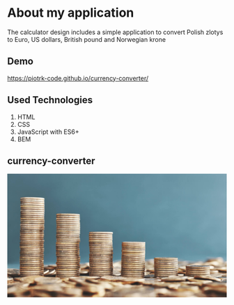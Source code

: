 # About my application
The calculator design includes a simple application to convert Polish zlotys to Euro, US dollars, British pound and Norwegian krone

## Demo

https://piotrk-code.github.io/currency-converter/

## Used Technologies
1. HTML
2. CSS
3. JavaScript with ES6+
4. BEM

## currency-converter
![Currency](https://github.com/PiotrK-code/currency-converter/blob/main/images/money.jpg)

